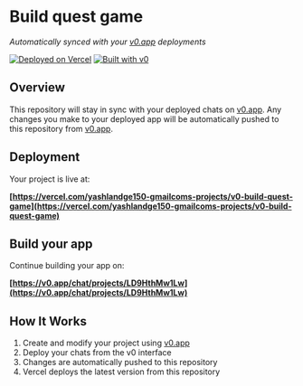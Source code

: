 # Build quest game

*Automatically synced with your [v0.app](https://v0.app) deployments*

[![Deployed on Vercel](https://img.shields.io/badge/Deployed%20on-Vercel-black?style=for-the-badge&logo=vercel)](https://vercel.com/yashlandge150-gmailcoms-projects/v0-build-quest-game)
[![Built with v0](https://img.shields.io/badge/Built%20with-v0.app-black?style=for-the-badge)](https://v0.app/chat/projects/LD9HthMw1Lw)

## Overview

This repository will stay in sync with your deployed chats on [v0.app](https://v0.app).
Any changes you make to your deployed app will be automatically pushed to this repository from [v0.app](https://v0.app).

## Deployment

Your project is live at:

**[https://vercel.com/yashlandge150-gmailcoms-projects/v0-build-quest-game](https://vercel.com/yashlandge150-gmailcoms-projects/v0-build-quest-game)**

## Build your app

Continue building your app on:

**[https://v0.app/chat/projects/LD9HthMw1Lw](https://v0.app/chat/projects/LD9HthMw1Lw)**

## How It Works

1. Create and modify your project using [v0.app](https://v0.app)
2. Deploy your chats from the v0 interface
3. Changes are automatically pushed to this repository
4. Vercel deploys the latest version from this repository
